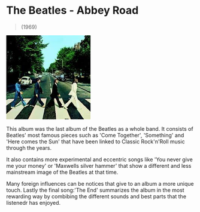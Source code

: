 # The Beatles - Abbey Road 

>(1969)

![cover art](./img.jpg)

This album was the last album of the Beatles as a whole band. It consists of Beatles' most famous pieces such as 'Come Together', 'Something' and 'Here comes the Sun' that have been linked to Classic Rock'n'Roll music through the years. 

It also contains more experimental and eccentric songs like 'You never give me your money' or 'Maxwells silver hammer' that show a different and less mainstream image of the Beatles at that time. 

Many foreign influences can be notices that give to an album a more unique touch. Lastly the final song:'The End' summarizes the album in the most rewarding way by combibing the different sounds and best parts that the listenedr has enjoyed.  
